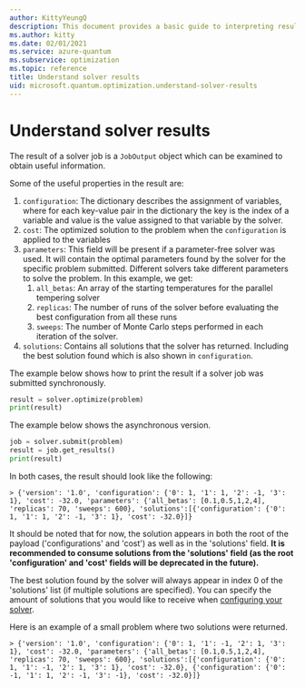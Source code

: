 ```yaml
---
author: KittyYeungQ
description: This document provides a basic guide to interpreting results of optimizations problems solved in Azure Quantum using Python.
ms.author: kitty
ms.date: 02/01/2021
ms.service: azure-quantum
ms.subservice: optimization
ms.topic: reference
title: Understand solver results
uid: microsoft.quantum.optimization.understand-solver-results
---
```


# Understand solver results

The result of a solver job is a `JobOutput` object which can be examined to obtain useful information. 

Some of the useful properties in the result are: 
1. `configuration`: The dictionary describes the assignment of variables, where for each key-value pair in the dictionary the key is the index of a variable and value is the value assigned to that variable by the solver.
2. `cost`: The optimized solution to the problem when the `configuration` is applied to the variables
3. `parameters`: This field will be present if a parameter-free solver was used. It will contain the optimal parameters found by the solver for the specific problem submitted. Different solvers take different parameters to solve the problem. In this example, we get: 
   1. `all_betas`: An array of the starting temperatures for the parallel tempering solver
   2. `replicas`: The number of runs of the solver before evaluating the best configuration from all these runs
   3. `sweeps`: The number of Monte Carlo steps performed in each iteration of the solver.
4. `solutions`: Contains all solutions that the solver has returned. Including the best solution found which is also shown in `configuration`. 

The example below shows how to print the result if a solver job was submitted synchronously.
```py
result = solver.optimize(problem)
print(result)
```

The example below shows the asynchronous version.
```py
job = solver.submit(problem)
result = job.get_results()
print(result)
```

In both cases, the result should look like the following:
```output
> {'version': '1.0', 'configuration': {'0': 1, '1': 1, '2': -1, '3': 1}, 'cost': -32.0, 'parameters': {'all_betas': [0.1,0.5,1,2,4], 'replicas': 70, 'sweeps': 600}, 'solutions':[{'configuration': {'0': 1, '1': 1, '2': -1, '3': 1}, 'cost': -32.0}]}
```
It should be noted that for now, the solution appears in both the root of the payload ('configurations' and 'cost') as well as in the 'solutions' field. **It is recommended to consume solutions from the 'solutions' field (as the root 'configuration' and 'cost' fields will be deprecated in the future).**

The best solution found by the solver will always appear in index 0 of the 'solutions' list (if multiple solutions are specified).  You can specify the amount of solutions that you would like to receive when [configuring your solver](https://docs.microsoft.com/en-us/azure/quantum/optimization-usage-problem-apply-solver-to-optimization#returning-multiple-solutions). 

Here is an example of a small problem where two solutions were returned. 
```output
> {'version': '1.0', 'configuration': {'0': 1, '1': -1, '2': 1, '3': 1}, 'cost': -32.0, 'parameters': {'all_betas': [0.1,0.5,1,2,4], 'replicas': 70, 'sweeps': 600}, 'solutions':[{'configuration': {'0': 1, '1': -1, '2': 1, '3': 1}, 'cost': -32.0}, {'configuration': {'0': -1, '1': 1, '2': -1, '3': -1}, 'cost': -32.0}]}
```

